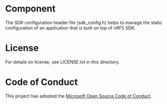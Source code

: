 # Component
The SDK configuration header file (sdk_config.h) helps to manage the static configuration of an application that is built on top of nRF5 SDK.
# License
For details on license, see LICENSE.txt in this directory.
# Code of Conduct
This project has adopted the [Microsoft Open Source Code of Conduct](https://opensource.microsoft.com/codeofconduct/).